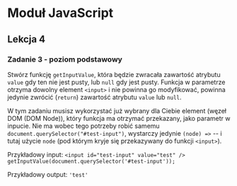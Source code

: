 # Moduł JavaScript

## Lekcja 4

### Zadanie 3 - poziom podstawowy

Stwórz funkcję `getInputValue`, która będzie zwracała zawartość atrybutu `value` gdy ten nie jest pusty, lub `null` gdy jest pusty. Funkcja w parametrze otrzyma dowolny element `<input>` i nie powinna go modyfikować, powinna jedynie zwrócić (`return`) zawartość atrybutu `value` lub `null`.

W tym zadaniu musisz wykorzystać już wybrany dla Ciebie element (węzeł DOM (DOM Node)), który funkcja ma otrzymać przekazany, jako parametr w inpucie. Nie ma wobec tego potrzeby robić samemu `document.querySelector("#test-input")`, wystarczy jedynie `(node) =>` -- i tutaj użycie `node` (pod którym kryje się przekazywany do funkcji `<input>`).

Przykładowy input:
`<input id="test-input" value="test" />`
`getInputValue(document.querySelector('#test-input'));`

Przykładowy output:
`'test'`
